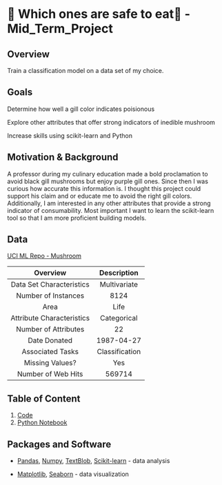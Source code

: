 # :mushroom: Which ones are safe to eat:mushroom:  - Mid_Term_Project 

## Overview

Train a classification model on a data set of my choice.

## Goals

Determine how well a gill color indicates poisionous

Explore other attributes that offer strong indicators of inedible mushroom

Increase skills using scikit-learn and Python

## Motivation & Background

A professor during my culinary education made a bold proclamation to avoid black gill mushrooms but enjoy purple gill ones. Since then I was curious how accurate this information is. I thought this project could support his claim and or educate me to avoid the right gill colors. Additionally, I am interested in any other attributes that provide a strong indicator of consumability. Most important I want to learn the scikit-learn tool so that I am more proficient building models.

## Data

[UCI ML Repo - Mushroom](https://archive.ics.uci.edu/ml/machine-learning-databases/mushroom/agaricus-lepiota.data)

| Overview | Description |
| :---: | :---: |
| Data Set Characteristics | Multivariate |
| Number of Instances | 8124 |
| Area | Life |
| Attribute Characteristics | Categorical |
| Number of Attributes | 22 |
| Date Donated | 1987-04-27|
| Associated Tasks | Classification |
| Missing Values? | Yes |
| Number of Web Hits | 569714 |


## Table of Content

1. [Code](https://github.com/tvanwer1/Mid_Term_Project/tree/main/Technical%20Notebook)
2. [Python Notebook](https://github.com/tvanwer1/Mid_Term_Project/blob/main/Technical%20Notebook/Mushroom_Final.ipynb)



## Packages and Software

+ [Pandas](https://pandas.pydata.org/), [Numpy](https://numpy.org/), [TextBlob](https://textblob.readthedocs.io/en/dev/install.html), [Scikit-learn](https://scikit-learn.org/stable/index.html) - data analysis
	
+ [Matplotlib](https://matplotlib.org/), [Seaborn](https://seaborn.pydata.org/ ) - data visualization
